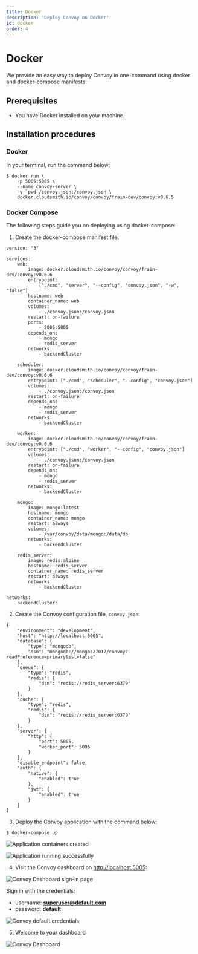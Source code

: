 ```yaml
---
title: Docker
description: 'Deploy Convoy on Docker'
id: docker
order: 4
---
```


# Docker

We provide an easy way to deploy Convoy in one-command using docker and docker-compose manifests.


## Prerequisites

- You have Docker installed on your machine.

## Installation procedures

### Docker

In your terminal, run the command below:

```console[terminal]
$ docker run \
	-p 5005:5005 \
	--name convoy-server \
	-v `pwd`/convoy.json:/convoy.json \
	docker.cloudsmith.io/convoy/convoy/frain-dev/convoy:v0.6.5
```

<!-- TODO: Huddle with RT to get this docker run config to work. -->

### Docker Compose

The following steps guide you on deploying using docker-compose:

1. Create the docker-compose manifest file:

```yaml[docker-compose.yaml]
version: "3"

services:
    web:
        image: docker.cloudsmith.io/convoy/convoy/frain-dev/convoy:v0.6.6
        entrypoint:
            ["./cmd", "server", "--config", "convoy.json", "-w", "false"]
        hostname: web
        container_name: web
        volumes:
            - ./convoy.json:/convoy.json
        restart: on-failure
        ports:
            - 5005:5005
        depends_on:
            - mongo
            - redis_server
        networks:
            - backendCluster

    scheduler:
        image: docker.cloudsmith.io/convoy/convoy/frain-dev/convoy:v0.6.6
        entrypoint: ["./cmd", "scheduler", "--config", "convoy.json"]
        volumes:
            - ./convoy.json:/convoy.json
        restart: on-failure
        depends_on:
            - mongo
            - redis_server
        networks:
            - backendCluster

    worker:
        image: docker.cloudsmith.io/convoy/convoy/frain-dev/convoy:v0.6.6
        entrypoint: ["./cmd", "worker", "--config", "convoy.json"]
        volumes:
            - ./convoy.json:/convoy.json
        restart: on-failure
        depends_on:
            - mongo
            - redis_server
        networks:
            - backendCluster

    mongo:
        image: mongo:latest
        hostname: mongo
        container_name: mongo
        restart: always
        volumes:
            - /var/convoy/data/mongo:/data/db
        networks:
            - backendCluster

    redis_server:
        image: redis:alpine
        hostname: redis_server
        container_name: redis_server
        restart: always
        networks:
            - backendCluster

networks:
    backendCluster:
```

2. Create the Convoy configuration file, `convoy.json`:

```json[convoy.json]
{
    "environment": "development",
    "host": "http://localhost:5005",
    "database": {
        "type": "mongodb",
        "dsn": "mongodb://mongo:27017/convoy?readPreference=primary&ssl=false"
    },
    "queue": {
        "type": "redis",
        "redis": {
            "dsn": "redis://redis_server:6379"
        }
    },
    "cache": {
        "type": "redis",
        "redis": {
            "dsn": "redis://redis_server:6379"
        }
    },
    "server": {
        "http": {
            "port": 5005,
            "worker_port": 5006
        }
    },
    "disable_endpoint": false,
    "auth": {
        "native": {
            "enabled": true
        },
        "jwt": {
            "enabled": true
        }
    }
}
```

3. Deploy the Convoy application with the command below:

```console[terminal]
$ docker-compose up
```
    
![Application containers created](/docs-assets/containers-created.png)

![Application running successfully](/docs-assets/healthy-application.png)

4. Visit the Convoy dashboard on [http://localhost:5005](http://localhost:5005):

![Convoy Dashboard sign-in page](/docs-assets/convoy-sign-in-page.png)

Sign in with the credentials:

- username: **superuser@default.com**
- password: **default**

![Convoy default credentials](/docs-assets/convoy-user-pass.png)

5. Welcome to your dashboard

![Convoy Dashboard](/docs-assets/convoy-dashboard-page.png)

<!-- ## Next steps

Include link to blogpost articles.
 -->
